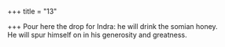 +++
title = "13"

+++
Pour here the drop for Indra: he will drink the somian honey.  
He will spur himself on in his generosity and greatness.  